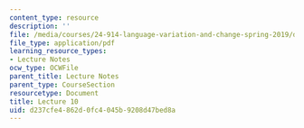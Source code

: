 ```yaml
---
content_type: resource
description: ''
file: /media/courses/24-914-language-variation-and-change-spring-2019/d237cfe4862d0fc4045b9208d47bed8a_MIT24_914s19_lec10.pdf
file_type: application/pdf
learning_resource_types:
- Lecture Notes
ocw_type: OCWFile
parent_title: Lecture Notes
parent_type: CourseSection
resourcetype: Document
title: Lecture 10
uid: d237cfe4-862d-0fc4-045b-9208d47bed8a
---
```

